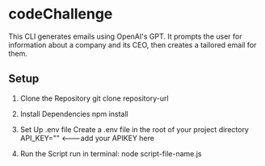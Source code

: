 # codeChallenge

This CLI generates emails using OpenAI's GPT. It prompts the user for information about a company and its CEO, then creates a tailored email for them.

## Setup
1. Clone the Repository
git clone repository-url

2. Install Dependencies
npm install

3. Set Up .env file
Create a .env file in the root of your project directory
API_KEY="" <---add your APIKEY here

4. Run the Script
run in terminal: node script-file-name.js




